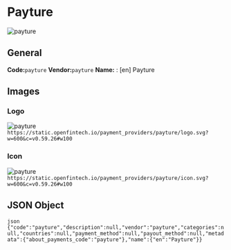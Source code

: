 # Payture 
![payture](https://static.openfintech.io/payment_providers/payture/logo.svg?w=600&c=v0.59.26#w100) 
## General 
**Code:**`payture` 
**Vendor:**`payture` 
**Name:** 
:	[en] Payture 
## Images 
### Logo 
![payture](https://static.openfintech.io/payment_providers/payture/logo.svg?w=600&c=v0.59.26#w100) 
``` https://static.openfintech.io/payment_providers/payture/logo.svg?w=600&c=v0.59.26#w100 ``` 
### Icon 
![payture](https://static.openfintech.io/payment_providers/payture/icon.svg?w=600&c=v0.59.26#w100) 
``` https://static.openfintech.io/payment_providers/payture/icon.svg?w=600&c=v0.59.26#w100 ``` 
## JSON Object 
```json {"code":"payture","description":null,"vendor":"payture","categories":null,"countries":null,"payment_method":null,"payout_method":null,"metadata":{"about_payments_code":"payture"},"name":{"en":"Payture"}} ``` 
